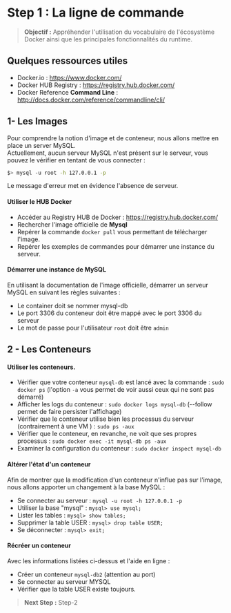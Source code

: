 Step 1 : La ligne de commande
============================================================

> **Objectif :** Appréhender l'utilisation du vocabulaire de l'écosystème Docker ainsi que les principales fonctionnalités du runtime.  

## Quelques ressources utiles

* Docker.io : https://www.docker.com/
* Docker HUB Registry : https://registry.hub.docker.com/
* Docker Reference **Command Line** : http://docs.docker.com/reference/commandline/cli/  


## 1- Les Images

Pour comprendre la notion d'image et de conteneur, nous allons mettre en place un server MySQL.  
Actuellement, aucun serveur MySQL n'est présent sur le serveur, vous pouvez le vérifier en tentant de vous connecter :

```sh
$> mysql -u root -h 127.0.0.1 -p
```

Le message d'erreur met en évidence l'absence de serveur.

#### Utiliser le HUB Docker

* Accéder au Registry HUB de Docker  : https://registry.hub.docker.com/
* Rechercher l'image officielle de **Mysql**
* Repérer la commande `docker pull` vous permettant de télécharger l'image.
* Repérer les exemples de commandes pour démarrer une instance du serveur.


#### Démarrer une instance de MySQL

En utilisant la documentation de l'image officielle, démarrer un serveur MySQL en suivant les règles suivantes :
* Le container doit se nommer mysql-db
* Le port 3306 du conteneur doit être mappé avec le port 3306 du serveur
* Le mot de passe pour l'utilisateur `root` doit être `admin`

## 2 - Les Conteneurs

#### Utiliser les conteneurs.

* Vérifier que votre conteneur `mysql-db` est lancé avec la commande : `sudo docker ps` (l'option `-a` vous permet de voir aussi ceux qui ne sont pas démarré)
* Afficher les logs du conteneur : `sudo docker logs mysql-db` (--follow permet de faire persister l'affichage)
* Vérifier que le conteneur utilise bien les processus du serveur (contrairement à une VM ) : `sudo ps -aux`
* Vérifier que le conteneur, en revanche, ne voit que ses propres processus : `sudo docker exec -it mysql-db ps -aux`
* Examiner la configuration du conteneur : `sudo docker inspect mysql-db`

#### Altérer l'état d'un conteneur
 Afin de montrer que la modification d'un conteneur n'influe pas sur l'image, nous allons apporter un changement à la base MySQL :  

* Se connecter au serveur : `mysql -u root -h 127.0.0.1 -p`
* Utiliser la base "mysql" : `mysql> use mysql;`
* Lister les tables : `mysql> show tables;`
* Supprimer la table USER : `mysql> drop table USER;`
* Se déconnecter : `mysql> exit;`

#### Récréer un conteneur

Avec les informations listées ci-dessus et l'aide en ligne :
* Créer un conteneur `mysql-db2` (attention au port)
* Se connecter au serveur MYSQL
* Vérifier que la table USER existe toujours.

> **Next Step :** Step-2
